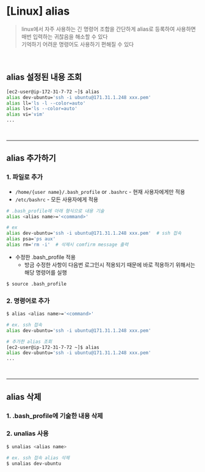 # [Linux] alias
> linux에서 자주 사용하는 긴 명령어 조합을 간단하게 alias로 등록하여 사용하면 매번 입력하는 귀찮음을 해소할 수 있다  
> 기억하기 어려운 명령어도 사용하기 편해질 수 있다  

<br>

## alias 설정된 내용 조회
```sh
[ec2-user@ip-172-31-7-72 ~]$ alias
alias dev-ubuntu='ssh -i ubuntu@171.31.1.248 xxx.pem'
alias ll='ls -l --color=auto'
alias ls='ls --color=auto'
alias vi='vim'
...
```

<br>

---

## alias 추가하기

### 1. 파일로 추가
* `/home/{user name}/.bash_profile` or `.bashrc` - 현재 사용자에게만 적용
* `/etc/bashrc` - 모든 사용자에게 적용
```sh
# .bash_profile에 아래 형식으로 내용 기술
alias <alias name>='<command>'

# ex
alias dev-ubuntu='ssh -i ubuntu@171.31.1.248 xxx.pem'  # ssh 접속
alias psa='ps aux'
alias rm='rm -i'  # 삭제시 comfirm message 출력
```

* 수정한 .bash_profile 적용
   * 방금 수정한 사항이 다음번 로그인시 적용되기 때문에 바로 적용하기 위해서는 해당 명령어를 실행
```sh
$ source .bash_profile
```

### 2. 명령어로 추가
```sh
$ alias <alias name>='<command>'

# ex. ssh 접속
alias dev-ubuntu='ssh -i ubuntu@171.31.1.248 xxx.pem'

# 추가한 alias 조회
[ec2-user@ip-172-31-7-72 ~]$ alias
alias dev-ubuntu='ssh -i ubuntu@171.31.1.248 xxx.pem'
...
```

<br>

---

## alias 삭제
### 1. .bash_profile에 기술한 내용 삭제
### 2. unalias 사용
```sh
$ unalias <alias name>

# ex. ssh 접속 alias 삭제
$ unalias dev-ubuntu
```

